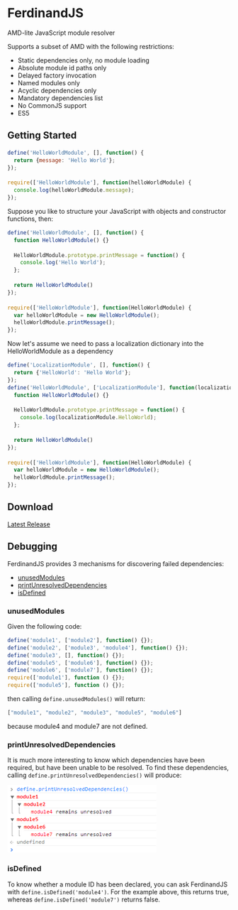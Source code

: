 FerdinandJS
===========

AMD-lite JavaScript module resolver

Supports a subset of AMD with the following restrictions:
 *  Static dependencies only, no module loading
 *  Absolute module id paths only
 *  Delayed factory invocation
 *  Named modules only
 *  Acyclic dependencies only
 *  Mandatory dependencies list
 *  No CommonJS support
 *  ES5

Getting Started
---------------

```JavaScript
define('HelloWorldModule', [], function() {
  return {message: 'Hello World'};
});

require(['HelloWorldModule'], function(helloWorldModule) {
  console.log(helloWorldModule.message);
});
```

Suppose you like to structure your JavaScript with objects and constructor functions, then:
```JavaScript
define('HelloWorldModule', [], function() {
  function HelloWorldModule() {}
  
  HelloWorldModule.prototype.printMessage = function() {
    console.log('Hello World');
  };
  
  return HelloWorldModule()
});

require(['HelloWorldModule'], function(HelloWorldModule) {
  var helloWorldModule = new HelloWorldModule();
  helloWorldModule.printMessage();
});
```

Now let's assume we need to pass a localization dictionary into the HelloWorldModule as a dependency
```JavaScript
define('LocalizationModule', [], function() {
  return {'HelloWorld': 'Hello World'};
});
define('HelloWorldModule', ['LocalizationModule'], function(localizationModule) {
  function HelloWorldModule() {}
  
  HelloWorldModule.prototype.printMessage = function() {
    console.log(localizationModule.HelloWorld);
  };
  
  return HelloWorldModule()
});

require(['HelloWorldModule'], function(HelloWorldModule) {
  var helloWorldModule = new HelloWorldModule();
  helloWorldModule.printMessage();
});
```

Download
--------

[Latest Release](../../raw/latest/ferdinand.js)

Debugging
---------

FerdinandJS provides 3 mechanisms for discovering failed dependencies:

 * [unusedModules](#unusedmodules)
 * [printUnresolvedDependencies](#printunresolveddependencies)
 * [isDefined](#isdefined)

### unusedModules
 
Given the following code:
```JavaScript
define('module1', ['module2'], function() {});
define('module2', ['module3', 'module4'], function() {});
define('module3', [], function() {});
define('module5', ['module6'], function() {});
define('module6', ['module7'], function() {});
require(['module1'], function () {});
require(['module5'], function () {});
```
then calling `define.unusedModules()` will return:
```JavaScript
["module1", "module2", "module3", "module5", "module6"]
```
because module4 and module7 are not defined.

### printUnresolvedDependencies

It is much more interesting to know which dependencies have been required, but have been unable to be resolved. To find these dependencies, calling `define.printUnresolvedDependencies()` will produce:

![Image](docs/printUnresolvedDependencies.png?raw=true)

### isDefined

To know whether a module ID has been declared, you can ask FerdinandJS with `define.isDefined('module4')`. For the example above, this returns true, whereas `define.isDefined('module7')` returns false.
